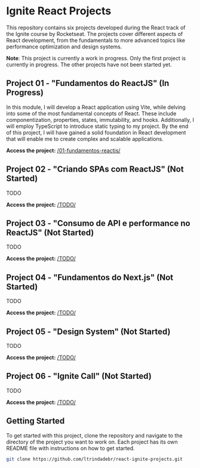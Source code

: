 # Ignite React Projects

This repository contains six projects developed during the React track of the Ignite course by Rocketseat. The projects cover different aspects of React development, from the fundamentals to more advanced topics like performance optimization and design systems.

**Note**: This project is currently a work in progress. Only the first project is currently in progress. The other projects have not been started yet.

## Project 01 - "Fundamentos do ReactJS" (In Progress)

In this module, I will develop a React application using Vite, while delving into some of the most fundamental concepts of React. These include componentization, properties, states, immutability, and hooks. Additionally, I will employ TypeScript to introduce static typing to my project. By the end of this project, I will have gained a solid foundation in React development that will enable me to create complex and scalable applications.

**Access the project:** [/01-fundamentos-reactjs/](/01-fundamentos-reactjs/)

## Project 02 - "Criando SPAs com ReactJS" (Not Started)

TODO

**Access the project:** [/TODO/](#)

## Project 03 - "Consumo de API e performance no ReactJS" (Not Started)

TODO

**Access the project:** [/TODO/](#)

## Project 04 - "Fundamentos do Next.js" (Not Started)

TODO

**Access the project:** [/TODO/](#)

## Project 05 - "Design System" (Not Started)

TODO

**Access the project:** [/TODO/](#)

## Project 06 - "Ignite Call" (Not Started)

TODO

**Access the project:** [/TODO/](#)

## Getting Started

To get started with this project, clone the repository and navigate to the directory of the project you want to work on. Each project has its own README file with instructions on how to get started.

```bash
git clone https://github.com/ltrindadebr/react-ignite-projects.git
